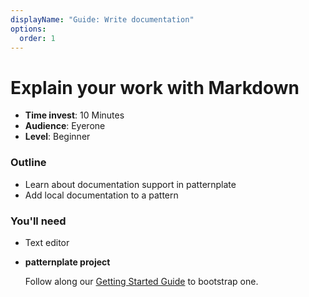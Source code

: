 ```yaml
---
displayName: "Guide: Write documentation"
options:
  order: 1
---
```


# Explain your work with Markdown

* **Time invest**: 10 Minutes
* **Audience**: Eyerone
* **Level**: Beginner

### Outline

* Learn about documentation support in patternplate
* Add local documentation to a pattern

### You'll need

* Text editor
* **patternplate project**

  Follow along our [Getting Started Guide](./doc/docs/guides/getting-started) to bootstrap one.
